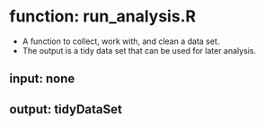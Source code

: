 # function: run_analysis.R

* A function to collect, work with, and clean a data set. 
* The output is a tidy data set that can be used for later analysis.

## input: none

## output: tidyDataSet
